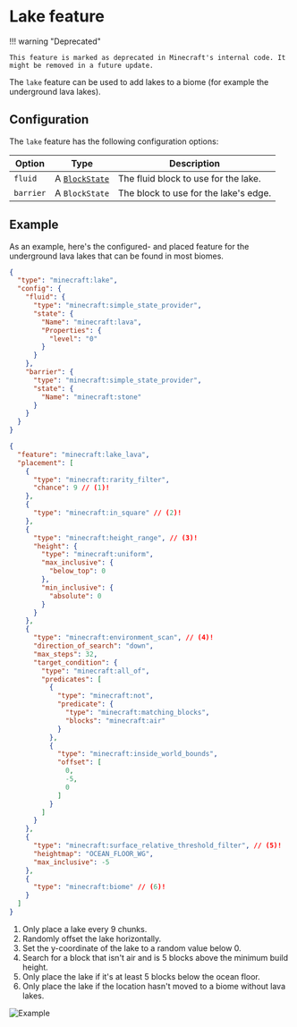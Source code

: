 # Lake feature

!!! warning "Deprecated"

    This feature is marked as deprecated in Minecraft's internal code. It might be removed in a future update.

The `lake` feature can be used to add lakes to a biome (for example the underground lava lakes).

## Configuration

The `lake` feature has the following configuration options:

| Option    | Type                                   | Description                           |
|-----------|----------------------------------------|---------------------------------------|
| `fluid`   | A [`BlockState`](../../block-state.md) | The fluid block to use for the lake.  |
| `barrier` | A `BlockState`                         | The block to use for the lake's edge. |

## Example

As an example, here's the configured- and placed feature for the underground lava lakes that can be found in most biomes.

```json title="configured_feature/lake_lava.json"
{
  "type": "minecraft:lake",
  "config": {
    "fluid": {
      "type": "minecraft:simple_state_provider",
      "state": {
        "Name": "minecraft:lava",
        "Properties": {
          "level": "0"
        }
      }
    },
    "barrier": {
      "type": "minecraft:simple_state_provider",
      "state": {
        "Name": "minecraft:stone"
      }
    }
  }
}
```

```json
{
  "feature": "minecraft:lake_lava",
  "placement": [
    {
      "type": "minecraft:rarity_filter",
      "chance": 9 // (1)!
    },
    {
      "type": "minecraft:in_square" // (2)!
    },
    {
      "type": "minecraft:height_range", // (3)!
      "height": {
        "type": "minecraft:uniform",
        "max_inclusive": {
          "below_top": 0
        },
        "min_inclusive": {
          "absolute": 0
        }
      }
    },
    {
      "type": "minecraft:environment_scan", // (4)!
      "direction_of_search": "down",
      "max_steps": 32,
      "target_condition": {
        "type": "minecraft:all_of",
        "predicates": [
          {
            "type": "minecraft:not",
            "predicate": {
              "type": "minecraft:matching_blocks",
              "blocks": "minecraft:air"
            }
          },
          {
            "type": "minecraft:inside_world_bounds",
            "offset": [
              0,
              -5,
              0
            ]
          }
        ]
      }
    },
    {
      "type": "minecraft:surface_relative_threshold_filter", // (5)!
      "heightmap": "OCEAN_FLOOR_WG",
      "max_inclusive": -5
    },
    {
      "type": "minecraft:biome" // (6)!
    }
  ]
}
```

1. Only place a lake every 9 chunks.
2. Randomly offset the lake horizontally.
3. Set the y-coordinate of the lake to a random value below 0.
4. Search for a block that isn't air and is 5 blocks above the minimum build height.
5. Only place the lake if it's at least 5 blocks below the ocean floor.
6. Only place the lake if the location hasn't moved to a biome without lava lakes.

![Example](https://i.imgur.com/0qX9lE7.png)